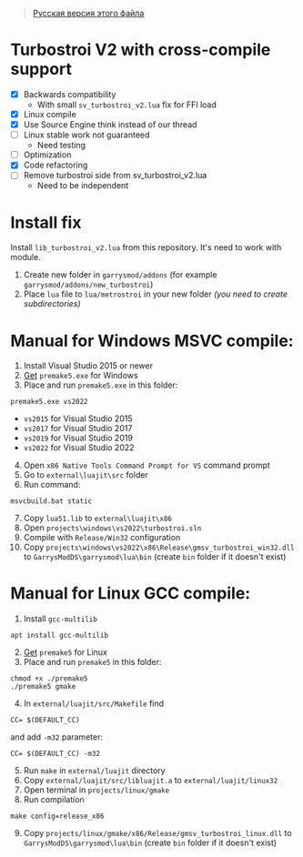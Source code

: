 > [Русская версия этого файла](README_ru.md)
# Turbostroi V2 with cross-compile support
- [x] Backwards compatibility
  - With small `sv_turbostroi_v2.lua` fix for FFI load
- [x] Linux compile
- [x] Use Source Engine think instead of our thread
- [ ] Linux stable work not guaranteed
  - Need testing
- [ ] Optimization
- [x] Code refactoring
- [ ] Remove turbostroi side from sv_turbostroi_v2.lua
  - Need to be independent

# Install fix
Install `lib_turbostroi_v2.lua` from this repository. It's need to work with module.

1. Create new folder in `garrysmod/addons` (for example `garrysmod/addons/new_turbostroi`)
2. Place `lua` file to `lua/metrostroi` in your new folder *(you need to create subdirectories)*

# Manual for Windows MSVC compile:
1. Install Visual Studio 2015 or newer
2. [Get](https://premake.github.io/download) `premake5.exe` for Windows
3. Place and run `premake5.exe` in this folder:
```
premake5.exe vs2022
```
- `vs2015` for Visual Studio 2015
- `vs2017` for Visual Studio 2017
- `vs2019` for Visual Studio 2019
- `vs2022` for Visual Studio 2022
4. Open `x86 Native Tools Command Prompt for VS` command prompt
5. Go to `external\luajit\src` folder
6. Run command:
```
msvcbuild.bat static
```
7. Copy `lua51.lib` to `external\luajit\x86`
8. Open `projects\windows\vs2022\turbostroi.sln`
9. Compile with `Release/Win32` configuration
10.  Copy `projects\windows\vs2022\x86\Release\gmsv_turbostroi_win32.dll` to `GarrysModDS\garrysmod\lua\bin` (create `bin` folder if it doesn't exist) 

# Manual for Linux GCC compile:
1. Install `gcc-multilib`
```
apt install gcc-multilib
```
2. [Get](https://premake.github.io/download) `premake5` for Linux
3. Place and run `premake5` in this folder:
```
chmod +x ./premake5
./premake5 gmake
```
4. In `external/luajit/src/Makefile` find
```
CC= $(DEFAULT_CC)
```
and add `-m32` parameter:
```
CC= $(DEFAULT_CC) -m32
```
5. Run `make` in `external/luajit` directory
6. Copy `external/luajit/src/libluajit.a` to `external/luajit/linux32`
7. Open terminal in `projects/linux/gmake`
8. Run compilation
```
make config=release_x86
```
9. Copy `projects/linux/gmake/x86/Release/gmsv_turbostroi_linux.dll` to `GarrysModDS\garrysmod\lua\bin` (create `bin` folder if it doesn't exist) 